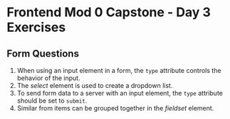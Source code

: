 # Frontend Mod 0 Capstone - Day 3 Exercises

## Form Questions

1. When using an input element in a form, the `type` attribute controls the behavior of the input.
2. The *select* element is used to create a dropdown list.
3. To send form data to a server with an input element, the `type` attribute should be set to `submit`.
4. Similar from items can be grouped together in the *fieldset* element.
